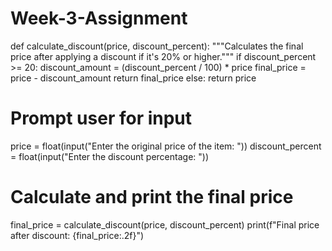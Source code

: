 # Week-3-Assignment
def calculate_discount(price, discount_percent):
    """Calculates the final price after applying a discount if it's 20% or higher."""
    if discount_percent >= 20:
        discount_amount = (discount_percent / 100) * price
        final_price = price - discount_amount
        return final_price
    else:
        return price

# Prompt user for input
price = float(input("Enter the original price of the item: "))
discount_percent = float(input("Enter the discount percentage: "))

# Calculate and print the final price
final_price = calculate_discount(price, discount_percent)
print(f"Final price after discount: {final_price:.2f}")
